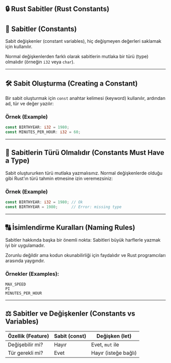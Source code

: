 ## 🔒 Rust Sabitler (Rust Constants)

## 📌 Sabitler (Constants)

Sabit değişkenler (constant variables), hiç değişmeyen değerleri saklamak için kullanılır.

Normal değişkenlerden farklı olarak sabitlerin mutlaka bir türü (type) olmalıdır (örneğin `i32` veya `char`).

---

## 🛠️ Sabit Oluşturma (Creating a Constant)

Bir sabit oluşturmak için `const` anahtar kelimesi (keyword) kullanılır, ardından ad, tür ve değer yazılır:

### Örnek (Example)

```rust
const BIRTHYEAR: i32 = 1980;
const MINUTES_PER_HOUR: i32 = 60;
```

---

## 📝 Sabitlerin Türü Olmalıdır (Constants Must Have a Type)

Sabit oluştururken türü mutlaka yazmalısınız. Normal değişkenlerde olduğu gibi Rust’ın türü tahmin etmesine izin veremezsiniz:

### Örnek (Example)

```rust
const BIRTHYEAR: i32 = 1980; // Ok
const BIRTHYEAR = 1980;      // Error: missing type
```

---

## 🔠 İsimlendirme Kuralları (Naming Rules)

Sabitler hakkında başka bir önemli nokta: Sabitleri büyük harflerle yazmak iyi bir uygulamadır.

Zorunlu değildir ama kodun okunabilirliği için faydalıdır ve Rust programcıları arasında yaygındır.

### Örnekler (Examples):

```
MAX_SPEED
PI
MINUTES_PER_HOUR
```

---

## ⚖️ Sabitler ve Değişkenler (Constants vs Variables)

| Özellik (Feature) | Sabit (const) | Değişken (let)       |
| ----------------- | ------------- | -------------------- |
| Değişebilir mi?   | Hayır         | Evet, `mut` ile      |
| Tür gerekli mi?   | Evet          | Hayır (isteğe bağlı) |
